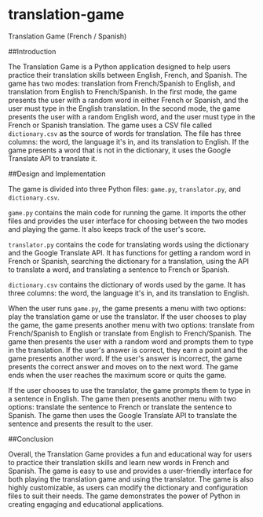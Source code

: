 # translation-game
Translation Game (French / Spanish)

##Introduction

The Translation Game is a Python application designed to help users practice their translation skills between English, French, and Spanish. The game has two modes: translation from French/Spanish to English, and translation from English to French/Spanish. In the first mode, the game presents the user with a random word in either French or Spanish, and the user must type in the English translation. In the second mode, the game presents the user with a random English word, and the user must type in the French or Spanish translation. The game uses a CSV file called `dictionary.csv` as the source of words for translation. The file has three columns: the word, the language it's in, and its translation to English. If the game presents a word that is not in the dictionary, it uses the Google Translate API to translate it.

##Design and Implementation

The game is divided into three Python files: `game.py`, `translator.py`, and `dictionary.csv`.

`game.py` contains the main code for running the game. It imports the other files and provides the user interface for choosing between the two modes and playing the game. It also keeps track of the user's score.

`translator.py` contains the code for translating words using the dictionary and the Google Translate API. It has functions for getting a random word in French or Spanish, searching the dictionary for a translation, using the API to translate a word, and translating a sentence to French or Spanish.

`dictionary.csv` contains the dictionary of words used by the game. It has three columns: the word, the language it's in, and its translation to English.

When the user runs `game.py`, the game presents a menu with two options: play the translation game or use the translator. If the user chooses to play the game, the game presents another menu with two options: translate from French/Spanish to English or translate from English to French/Spanish. The game then presents the user with a random word and prompts them to type in the translation. If the user's answer is correct, they earn a point and the game presents another word. If the user's answer is incorrect, the game presents the correct answer and moves on to the next word. The game ends when the user reaches the maximum score or quits the game.

If the user chooses to use the translator, the game prompts them to type in a sentence in English. The game then presents another menu with two options: translate the sentence to French or translate the sentence to Spanish. The game then uses the Google Translate API to translate the sentence and presents the result to the user.

##Conclusion

Overall, the Translation Game provides a fun and educational way for users to practice their translation skills and learn new words in French and Spanish. The game is easy to use and provides a user-friendly interface for both playing the translation game and using the translator. The game is also highly customizable, as users can modify the dictionary and configuration files to suit their needs. The game demonstrates the power of Python in creating engaging and educational applications.

